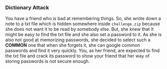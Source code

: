 <h3> Dictionary Attack </h3>

You have a friend who is bad at remembering things. So, she wrote down a note to a txt file which is
hidden somewhere inside `challenge.zip` because she does not want it to be read by somebody else.
But, she knew that it might be easy to find the txt file and she also set a password to it.
As she is also not good at memorizing passwords, she decided to select such a **COMMON** one that when she forgets it,
she can google common passwords and find it very quickly. You, as her friend, are expected to find the txt file and
crack its password to show your friend that her way of storing passwords is not secure enough.
 
 